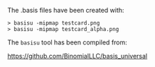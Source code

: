 The .basis files have been created with:

```
> basisu -mipmap testcard.png
> basisu -mipmap testcard_alpha.png
```

The ```basisu``` tool has been compiled from:

https://github.com/BinomialLLC/basis_universal
